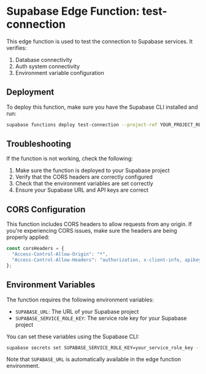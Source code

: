 # Supabase Edge Function: test-connection

This edge function is used to test the connection to Supabase services. It verifies:

1. Database connectivity
2. Auth system connectivity
3. Environment variable configuration

## Deployment

To deploy this function, make sure you have the Supabase CLI installed and run:

```bash
supabase functions deploy test-connection --project-ref YOUR_PROJECT_REF
```

## Troubleshooting

If the function is not working, check the following:

1. Make sure the function is deployed to your Supabase project
2. Verify that the CORS headers are correctly configured
3. Check that the environment variables are set correctly
4. Ensure your Supabase URL and API keys are correct

## CORS Configuration

This function includes CORS headers to allow requests from any origin. If you're experiencing CORS issues, make sure the headers are being properly applied:

```typescript
const corsHeaders = {
  "Access-Control-Allow-Origin": "*",
  "Access-Control-Allow-Headers": "authorization, x-client-info, apikey, content-type",
};
```

## Environment Variables

The function requires the following environment variables:

- `SUPABASE_URL`: The URL of your Supabase project
- `SUPABASE_SERVICE_ROLE_KEY`: The service role key for your Supabase project

You can set these variables using the Supabase CLI:

```bash
supabase secrets set SUPABASE_SERVICE_ROLE_KEY=your_service_role_key --project-ref YOUR_PROJECT_REF
```

Note that `SUPABASE_URL` is automatically available in the edge function environment.
